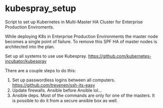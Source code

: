 # kubespray_setup
Script to set up Kubernetes in Multi-Master HA Cluster for Enterprise Production Enviroments. 

While deploying K8s in Enterprise Production Environments the master node becomes a single point of failure. 
To remove this SPF HA of master nodes is architected into the plan.


Set up all systems to use use Kubespray. https://github.com/kubernetes-incubator/kubespray

There are a couple steps to do this:
1. Set up passwordless logins between all computers. https://github.com/trevenen/ssh-its-easy
2. Update firewalls. Ansible before Ansible lol...
3. Ansible deps. 
    Most of the commands are only for one of the masters. It is possible to do it from a secure ansible box as well. 

